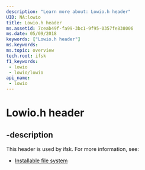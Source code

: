 ```yaml
---
description: "Learn more about: Lowio.h header"
UID: NA:lowio
title: Lowio.h header
ms.assetid: 7ceab49f-fa99-3bc1-9f95-0357fe838006
ms.date: 05/09/2018
keywords: ["Lowio.h header"]
ms.keywords: 
ms.topic: overview
tech.root: ifsk
f1_keywords:
 - lowio
 - lowio/lowio
api_name:
 - lowio
---
```


# Lowio.h header


## -description

This header is used by ifsk. For more information, see:

- [Installable file system](../_ifsk/index.md)

